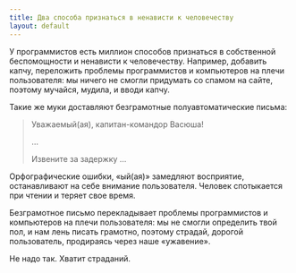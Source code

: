 ```yaml
---
title: Два способа признаться в ненависти к человечеству
layout: default
---
```


У программистов есть миллион способов признаться в собственной беспомощности и ненависти к человечеству. Например, добавить капчу, переложить проблемы программистов и компьютеров на плечи пользователя: мы ничего не смогли придумать со спамом на сайте, поэтому мучайся, мудила, и вводи капчу.

Такие же муки доставляют безграмотные полуавтоматические письма:

> Уважаемый(ая), капитан-командор Васюша!
>
> …
>
> Извените за задержку
> …

Орфографические ошибки, «ый(ая)» замедляют восприятие, останавливают на себе внимание пользователя. Человек спотыкается при чтении и теряет свое время.

Безграмотное письмо перекладывает проблемы программистов и компьютеров на плечи пользователя: мы не смогли определить твой пол, и нам лень писать грамотно, поэтому страдай, дорогой пользователь, продираясь через наше «ужавение».

Не надо так. Хватит страданий.
